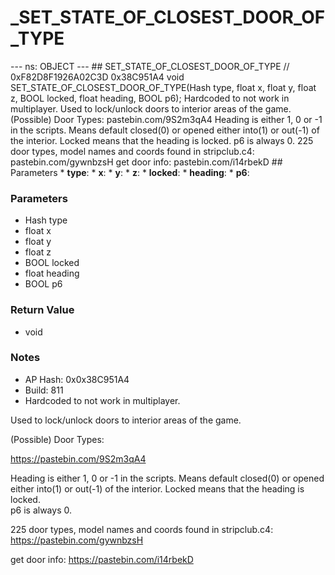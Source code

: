 # _SET_STATE_OF_CLOSEST_DOOR_OF_TYPE

--- ns: OBJECT --- ## SET_STATE_OF_CLOSEST_DOOR_OF_TYPE  // 0xF82D8F1926A02C3D 0x38C951A4 void SET_STATE_OF_CLOSEST_DOOR_OF_TYPE(Hash type, float x, float y, float z, BOOL locked, float heading, BOOL p6);  Hardcoded to not work in multiplayer. Used to lock/unlock doors to interior areas of the game. (Possible) Door Types: pastebin.com/9S2m3qA4 Heading is either 1, 0 or -1 in the scripts. Means default closed(0) or opened either into(1) or out(-1) of the interior. Locked means that the heading is locked. p6 is always 0. 225 door types, model names and coords found in stripclub.c4: pastebin.com/gywnbzsH get door info: pastebin.com/i14rbekD  ## Parameters * **type**: * **x**: * **y**: * **z**: * **locked**: * **heading**: * **p6**:

### Parameters
* Hash type
* float x
* float y
* float z
* BOOL locked
* float heading
* BOOL p6

### Return Value
* void

### Notes
* AP Hash: 0x0x38C951A4
* Build: 811
* Hardcoded to not work in multiplayer.


Used to lock/unlock doors to interior areas of the game.

(Possible) Door Types:

https://pastebin.com/9S2m3qA4

Heading is either 1, 0 or -1 in the scripts. Means default closed(0) or opened either into(1) or out(-1) of the interior.
Locked means that the heading is locked.  
p6 is always 0. 

225 door types, model names and coords found in stripclub.c4:
https://pastebin.com/gywnbzsH

get door info: https://pastebin.com/i14rbekD

